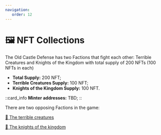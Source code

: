 ```yaml
---
navigation:
   order: 12
---
```


# 🖼️ NFT Collections

<p>The Old Castle Defense has two Factions that fight each other: Terrible Creatures and 
Knights of the Kingdom with total supply of 200 NFTs (100 NFTs in each)</p>

<div>

* **Total Supply:** 200 NFT;
* **Terrible Creatures Supply:** 100 NFT;
* **Knights of the Kingdom Supply:** 100 NFT.
</div>

::card_info
**Minter addresses:** TBD;
::

<div>

There are two opposing Factions in the game:

<a href="nft-collections/terrible-creatures"
class="docs-item _creatures">
<span>👻</span>
The terrible creatures
</a>

<a href="nft-collections/knights-of-the-kingdom"
class="docs-item _knights">
<span>🏰</span>
The knights of the kingdom
</a>
</div>
